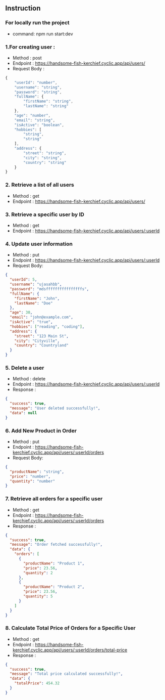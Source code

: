 ## Instruction

### For locally run the project

- command: npm run start:dev

### 1.For creating user :

- Method : post
- Endpoint : https://handsome-fish-kerchief.cyclic.app/api/users/
- Request Body :

```ts
{
    "userId": "number",
    "username": "string",
    "password": "string",
    "fullName": {
        "firstName": "string",
        "lastName": "string"
    },
    "age": "number",
    "email": "string",
    "isActive": "boolean",
    "hobbies": [
        "string",
        "string"
    ],
    "address": {
        "street": "string",
        "city": "string",
        "country": "string"
    }
}
```

### 2. Retrieve a list of all users

- Method : get
- Endpoint : https://handsome-fish-kerchief.cyclic.app/api/users/

### 3. Retrieve a specific user by ID

- Method : get
- Endpoint : https://handsome-fish-kerchief.cyclic.app/api/users/:userId

### 4. Update user information

- Method : put
- Endpoint : https://handsome-fish-kerchief.cyclic.app/api/users/:userId
- Request Body:

```json
{
  "userId": 5,
  "username": "ujasahbb",
  "password": "mdsffffffffffffffffs",
  "fullName": {
    "firstName": "John",
    "lastName": "Doe"
  },
  "age": 30,
  "email": "john@example.com",
  "isActive": "true",
  "hobbies": ["reading", "coding"],
  "address": {
    "street": "123 Main St",
    "city": "Cityville",
    "country": "Countryland"
  }
}
```

### 5. Delete a user

- Method : delete
- Endpoint : https://handsome-fish-kerchief.cyclic.app/api/users/:userId
- Response :

```json
{
  "success": true,
  "message": "User deleted successfully!",
  "data": null
}
```

### 6. Add New Product in Order

- Method : put
- Endpoint : https://handsome-fish-kerchief.cyclic.app/api/users/:userId/orders
- Request Body:

```json
{
  "productName": "string",
  "price": "number",
  "quantity": "number"
}
```

### 7. Retrieve all orders for a specific user

- Method : get
- Endpoint : https://handsome-fish-kerchief.cyclic.app/api/users/:userId/orders
- Response :

```json
{
  "success": true,
  "message": "Order fetched successfully!",
  "data": {
    "orders": [
      {
        "productName": "Product 1",
        "price": 23.56,
        "quantity": 2
      },
      {
        "productName": "Product 2",
        "price": 23.56,
        "quantity": 5
      }
    ]
  }
}
```

### 8. Calculate Total Price of Orders for a Specific User

- Method : get
- Endpoint : https://handsome-fish-kerchief.cyclic.app/api/users/:userId/orders/total-price
- Response :

```json
{
  "success": true,
  "message": "Total price calculated successfully!",
  "data": {
    "totalPrice": 454.32
  }
}
```
